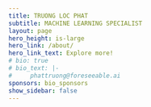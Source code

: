 ```yaml
---
title: TRUONG LOC PHAT
subtitle: MACHINE LEARNING SPECIALIST
layout: page
hero_height: is-large
hero_link: /about/
hero_link_text: Explore more!
# bio: true
# bio_text: |-
#     phattruong@foreseeable.ai
sponsors: bio_sponsors
show_sidebar: false
---
```


